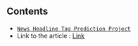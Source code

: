 ## Contents

- [`News Headline Tag Prediction Project`](https://github.com/kumar-mahendra/ML-Projects/tree/main/NLP_Project)
- Link to the article : [Link](https://valueml.com/news-headline-category-prediction/)
